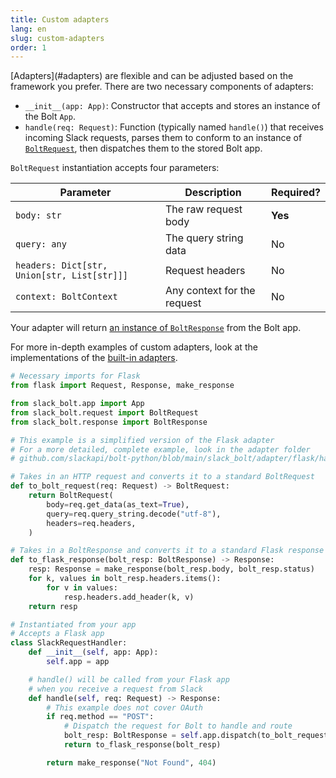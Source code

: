 ```yaml
---
title: Custom adapters
lang: en
slug: custom-adapters
order: 1
---
```


<div class="section-content">
[Adapters](#adapters) are flexible and can be adjusted based on the framework you prefer. There are two necessary components of adapters:

- `__init__(app: App)`: Constructor that accepts and stores an instance of the Bolt `App`.
- `handle(req: Request)`: Function (typically named `handle()`) that receives incoming Slack requests, parses them to conform to an instance of [`BoltRequest`](https://github.com/slackapi/bolt-python/blob/main/slack_bolt/request/request.py), then dispatches them to the stored Bolt app.

`BoltRequest` instantiation accepts four parameters:

| Parameter | Description | Required? |
|-----------|-------------|-----------|
| `body: str` | The raw request body | **Yes** |
| `query: any` | The query string data | No |
| `headers: Dict[str, Union[str, List[str]]]` | Request headers | No |
| `context: BoltContext` | Any context for the request | No |

Your adapter will return [an instance of `BoltResponse`](https://github.com/slackapi/bolt-python/blob/main/slack_bolt/response/response.py) from the Bolt app.

For more in-depth examples of custom adapters, look at the implementations of the [built-in adapters](https://github.com/slackapi/bolt-python/tree/main/slack_bolt/adapter).
</div>

```python
# Necessary imports for Flask
from flask import Request, Response, make_response

from slack_bolt.app import App
from slack_bolt.request import BoltRequest
from slack_bolt.response import BoltResponse

# This example is a simplified version of the Flask adapter
# For a more detailed, complete example, look in the adapter folder
# github.com/slackapi/bolt-python/blob/main/slack_bolt/adapter/flask/handler.py

# Takes in an HTTP request and converts it to a standard BoltRequest
def to_bolt_request(req: Request) -> BoltRequest:
    return BoltRequest(
        body=req.get_data(as_text=True),
        query=req.query_string.decode("utf-8"),
        headers=req.headers,
    )

# Takes in a BoltResponse and converts it to a standard Flask response
def to_flask_response(bolt_resp: BoltResponse) -> Response:
    resp: Response = make_response(bolt_resp.body, bolt_resp.status)
    for k, values in bolt_resp.headers.items():
        for v in values:
            resp.headers.add_header(k, v)
    return resp

# Instantiated from your app
# Accepts a Flask app
class SlackRequestHandler:
    def __init__(self, app: App):
        self.app = app

    # handle() will be called from your Flask app 
    # when you receive a request from Slack
    def handle(self, req: Request) -> Response:
        # This example does not cover OAuth
        if req.method == "POST":
            # Dispatch the request for Bolt to handle and route
            bolt_resp: BoltResponse = self.app.dispatch(to_bolt_request(req))
            return to_flask_response(bolt_resp)

        return make_response("Not Found", 404)
```
